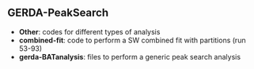 ## GERDA-PeakSearch
* **Other**: codes for different types of analysis
* **combined-fit**: code to perform a SW combined fit with partitions (run 53-93)
* **gerda-BATanalysis**: files to perform a generic peak search analysis 
